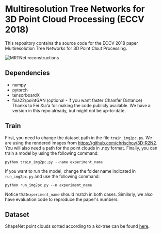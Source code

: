 # Multiresolution Tree Networks for 3D Point Cloud Processing (ECCV 2018)

This repository contains the source code for the ECCV 2018 paper Multiresolution Tree Networks for 3D Point Clout Processing.

![MRTNet reconstructions](http://mgadelha.me/mrt/fig/realrec2.png)

## Dependencies

* numpy
* pytorch
* tensorboardX
* fxia22/pointGAN (optional - if you want faster Chamfer Distance) Thanks to Fei Xia'a for making the code publicly available. We have a version in this repo already, but might not be up-to-date.


## Train

First, you need to change the dataset path in the file `train_img2pc.py`. We are using the rendered images from https://github.com/chrischoy/3D-R2N2. You will also need a path for the point clouds in .npy format. Finally, you can train a model by using the following command:
```
python train_img2pc.py --name experiment_name
```

If you want to run the model, change the folder name indicated in `run_img2pc.py` and use the following command:
```
python run_img2pc.py --n experiment_name
```
Notice that`experiment_name` should match in both cases. Similarly, we also have evaluation code to reproduce the paper's numbers.


## Dataset

ShapeNet point clouds sorted according to a kd-tree can be found [here](http://bluenoise.cs.umass.edu/shapenet_4k_npy.zip).
